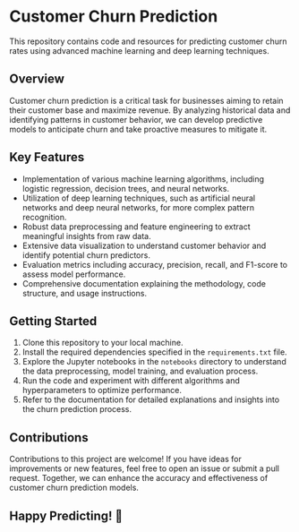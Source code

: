 # Customer Churn Prediction

This repository contains code and resources for predicting customer churn rates using advanced machine learning and deep learning techniques.

## Overview

Customer churn prediction is a critical task for businesses aiming to retain their customer base and maximize revenue. By analyzing historical data and identifying patterns in customer behavior, we can develop predictive models to anticipate churn and take proactive measures to mitigate it.

## Key Features

- Implementation of various machine learning algorithms, including logistic regression, decision trees, and neural networks.
- Utilization of deep learning techniques, such as artificial neural networks and deep neural networks, for more complex pattern recognition.
- Robust data preprocessing and feature engineering to extract meaningful insights from raw data.
- Extensive data visualization to understand customer behavior and identify potential churn predictors.
- Evaluation metrics including accuracy, precision, recall, and F1-score to assess model performance.
- Comprehensive documentation explaining the methodology, code structure, and usage instructions.

## Getting Started

1. Clone this repository to your local machine.
2. Install the required dependencies specified in the `requirements.txt` file.
3. Explore the Jupyter notebooks in the `notebooks` directory to understand the data preprocessing, model training, and evaluation process.
4. Run the code and experiment with different algorithms and hyperparameters to optimize performance.
5. Refer to the documentation for detailed explanations and insights into the churn prediction process.

## Contributions

Contributions to this project are welcome! If you have ideas for improvements or new features, feel free to open an issue or submit a pull request. Together, we can enhance the accuracy and effectiveness of customer churn prediction models.


## Happy Predicting! 🚀

